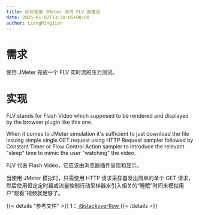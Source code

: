 ```yaml
---
title: 如何使用 JMeter 测试 FLV 直播流
date: 2025-01-02T13:38:05+08:00
author: LiangMingJian
---
```


# 需求

使用 JMeter 完成一个 FLV 实时流的压力测试。

# 实现

FLV stands for Flash Video which supposed to be rendered and displayed by the browser plugin like this one.

When it comes to JMeter simulation it's sufficient to just download the file issuing simple single GET request using HTTP Request sampler followed by Constant Timer or Flow Control Action sampler to introduce the relevant "sleep" time to mimic the user "watching" the video.
 
FLV 代表 Flash Video，它应该由浏览器插件呈现和显示。

当使用 JMeter 模拟时，只需使用 HTTP 请求采样器发出简单的单个 GET 请求，然后使用恒定定时器或流量控制行动采样器来引入相关的“睡眠”时间来模拟用户“观看”视频就足够了。

{{< details "参考文件" >}} 
1：[ @stackoverflow ](https://stackoverflow.com/questions/71686166/load-testing-with-jmeter-for-flv-live-streaming)
{{< /details >}}
